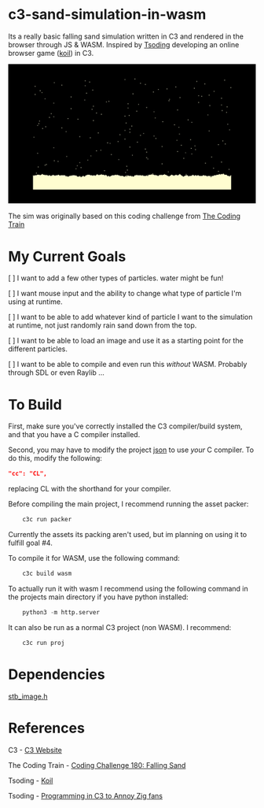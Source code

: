 # c3-sand-simulation-in-wasm
Its a really basic falling sand simulation written in C3 and rendered in the browser through JS & WASM. Inspired by [Tsoding](https://www.youtube.com/@TsodingDaily) developing an online browser game ([koil](https://github.com/tsoding/koil/tree/main)) in C3.

![demo](falling_sand_demo.png)

The sim was originally based on this coding challenge from [The Coding Train](https://youtu.be/L4u7Zy_b868?si=dpoe54tolq8EM0gt)

# My Current Goals

[ ] I want to add a few other types of particles. water might be fun!

[ ] I want mouse input and the ability to change what type of particle I'm using at runtime.

[ ] I want to be able to add whatever kind of particle I want to the simulation at runtime, not just randomly rain sand down from the top.

[ ] I want to be able to load an image and use it as a starting point for the different particles.

[ ] I want to be able to compile and even run this *without* WASM. Probably through SDL or even Raylib …
# To Build

First, make sure you've correctly installed the C3 compiler/build system, and that you have a C compiler installed.

Second, you may have to modify the project [json](./project.json) to use *your* C compiler.  To do this, modify the following:
```JSON
"cc": "CL",
```

replacing CL with the shorthand for your compiler.

Before compiling the main project, I recommend running the asset packer:
```C
    c3c run packer
```

Currently the assets its packing aren't used, but im planning on using it to fulfill goal #4.

To compile it for WASM, use the following command:
```C
    c3c build wasm
```

To actually run it with wasm I recommend using the following command in the projects main directory if you have python installed:
```Python
    python3 -m http.server
```

It can also be run as a normal C3 project (non WASM). I recommend:
```C
    c3c run proj
```

# Dependencies

[stb_image.h](https://github.com/nothings/stb/tree/master)

# References

C3 - [C3 Website](https://c3-lang.org/)

The Coding Train - [Coding Challenge 180: Falling Sand](https://youtu.be/L4u7Zy_b868?si=dpoe54tolq8EM0gt)

Tsoding - [Koil](https://github.com/tsoding/koil/tree/main)

Tsoding - [Programming in C3 to Annoy Zig fans](https://youtu.be/zRUg7X-c4bk?si=lx1y07oI1PKIYCum)
